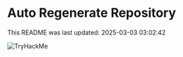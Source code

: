 # Auto Regenerate Repository

This README was last updated: 2025-03-03 03:02:42

 ![TryHackMe](https://tryhackme.com/badge/533634)